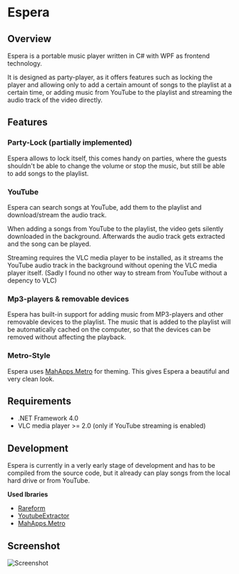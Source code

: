 # Espera

## Overview

Espera is a portable music player written in C# with WPF as frontend technology.

It is designed as party-player, as it offers features such as locking the player and allowing only to add a certain
amount of songs to the playlist at a certain time, or adding music from YouTube to the playlist and streaming the 
audio track of the video directly.

## Features

### Party-Lock (partially implemented)

Espera allows to lock itself, this comes handy on parties, where the guests shouldn't be able to change the volume or 
stop the music, but still be able to add songs to the playlist.

### YouTube

Espera can search songs at YouTube, add them to the playlist and download/stream the audio track.

When adding a songs from YouTube to the playlist, the video gets silently downloaded in the background.
Afterwards the audio track gets extracted and the song can be played.

Streaming requires the VLC media player to be installed, as it streams the YouTube audio track in the background 
without opening the VLC media player itself. (Sadly I found no other way to stream from YouTube without a depency to VLC)

### Mp3-players & removable devices

Espera has built-in support for adding music from MP3-players and other removable devices to the playlist.
The music that is added to the playlist will be automatically cached on the computer, so that the devices can be removed
without affecting the playback.

### Metro-Style

Espera uses [MahApps.Metro](http://github.com/MahApps/MahApps.Metro) for  theming. This gives Espera a beautiful and 
very clean look.

## Requirements

 - .NET Framework 4.0
 - VLC media player >= 2.0 (only if YouTube streaming is enabled)

## Development
 
Espera is currently in a verly early stage of development and has to be compiled from the source code, but it already 
can play songs from the local hard drive or from YouTube.

**Used lbraries**

- [Rareform](http://github.com/flagbug/Rareform)
- [YoutubeExtractor](http://github.com/flagbug/YoutubeExtractor)
- [MahApps.Metro](http://github.com/flagbug/MahApps.Metro)

## Screenshot

![Screenshot](http://flagbug.github.com/espera/screenshot.jpg)